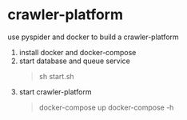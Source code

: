 # crawler-platform
use pyspider and docker to build a crawler-platform

1. install docker and docker-compose
2. start database and queue service
   >sh start.sh
3. start crawler-platform
   >docker-compose up
   >docker-compose -h 